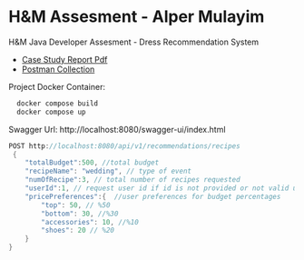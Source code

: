 # H&M Assesment - Alper Mulayim
H&amp;M Java Developer Assesment - Dress Recommendation System

- [Case Study Report Pdf](CaseStudy_Report_AlperMulayim.pdf)
- [Postman Collection](HM_Dress_Recommender_Alper_Mulayim.postman_collection.json)

Project Docker Container: 
`````java
  docker compose build
  docker compose up
`````

Swagger Url: http://localhost:8080/swagger-ui/index.html

``````java
POST http://localhost:8080/api/v1/recommendations/recipes
 {
    "totalBudget":500, //total budget
    "recipeName": "wedding", // type of event
    "numOfRecipe":3, // total number of recipes requested 
    "userId":1, // request user id if id is not provided or not valid user will return system default recommendation 
    "pricePreferences":{  //user preferences for budget percentages
        "top": 50, // %50
        "bottom": 30, //%30
        "accessories": 10, //%10
        "shoes": 20 // %20
    }
}
``````


